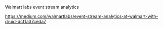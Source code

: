 Walmart labs event stream analytics

https://medium.com/walmartlabs/event-stream-analytics-at-walmart-with-druid-dcf1a37ceda7
